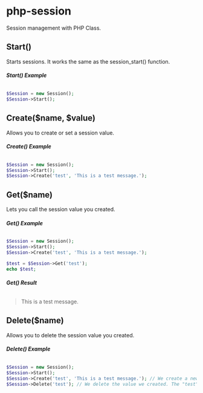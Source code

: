 # php-session
Session management with PHP Class.

## **Start()**
Starts sessions. It works the same as the session_start() function.

###### **Start() Example**
```php
$Session = new Session();
$Session->Start();
```

## **Create($name, $value)**
Allows you to create or set a session value.

###### **Create() Example**
```php
$Session = new Session();
$Session->Start();
$Session->Create('test', 'This is a test message.');
```

## **Get($name)**
Lets you call the session value you created.

###### **Get() Example**
```php
$Session = new Session();
$Session->Start();
$Session->Create('test', 'This is a test message.');

$test = $Session->Get('test');
echo $test;
```
###### **Get() Result**
> This is a test message.

## **Delete($name)**
Allows you to delete the session value you created.

###### **Delete() Example**
```php
$Session = new Session();
$Session->Start();
$Session->Create('test', 'This is a test message.'); // We create a new value.
$Session->Delete('test'); // We delete the value we created. The "test" value will no longer work.
```
